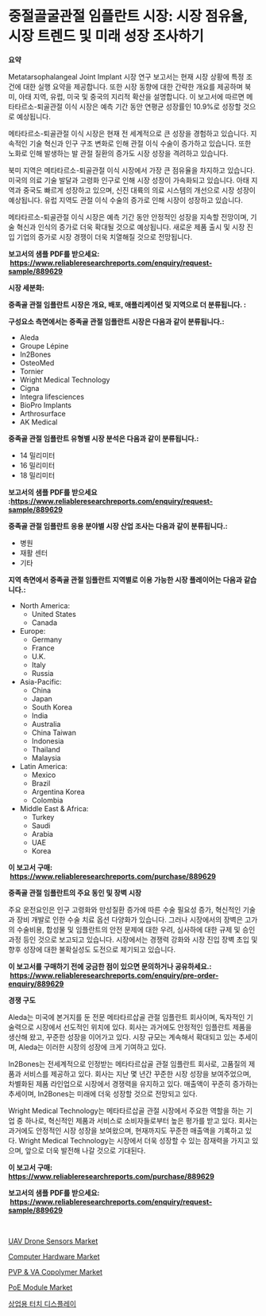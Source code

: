 <p><h1>중절골굴관절 임플란트 시장: 시장 점유율, 시장 트렌드 및 미래 성장 조사하기</h1></p><p><strong>요약</strong></p>
<p><p>Metatarsophalangeal Joint Implant 시장 연구 보고서는 현재 시장 상황에 특정 조건에 대한 실행 요약을 제공합니다. 또한 시장 동향에 대한 간략한 개요를 제공하며 북미, 아태 지역, 유럽, 미국 및 중국의 지리적 확산을 설명합니다. 이 보고서에 따르면 메타타르소-퇴골관절 이식 시장은 예측 기간 동안 연평균 성장률인 10.9%로 성장할 것으로 예상됩니다.</p><p>메타타르소-퇴골관절 이식 시장은 현재 전 세계적으로 큰 성장을 경험하고 있습니다. 지속적인 기술 혁신과 인구 구조 변화로 인해 관절 이식 수술이 증가하고 있습니다. 또한 노화로 인해 발생하는 발 관절 질환의 증가도 시장 성장을 격려하고 있습니다.</p><p>북미 지역은 메타타르소-퇴골관절 이식 시장에서 가장 큰 점유율을 차지하고 있습니다. 미국의 의료 기술 발달과 고령화 인구로 인해 시장 성장이 가속화되고 있습니다. 아태 지역과 중국도 빠르게 성장하고 있으며, 신진 대륙의 의료 시스템의 개선으로 시장 성장이 예상됩니다. 유럽 지역도 관절 이식 수술의 증가로 인해 시장이 성장하고 있습니다.</p><p>메타타르소-퇴골관절 이식 시장은 예측 기간 동안 안정적인 성장을 지속할 전망이며, 기술 혁신과 인식의 증가로 더욱 확대될 것으로 예상됩니다. 새로운 제품 출시 및 시장 진입 기업의 증가로 시장 경쟁이 더욱 치열해질 것으로 전망됩니다.</p></p>
<p><strong>보고서의 샘플 PDF를 받으세요: &nbsp;<a href="https://www.reliableresearchreports.com/enquiry/request-sample/889629">https://www.reliableresearchreports.com/enquiry/request-sample/889629</a></strong></p>
<p><strong>시장 세분화:</strong></p>
<p><strong> 중족골 관절 임플란트 시장은 개요, 배포, 애플리케이션 및 지역으로 더 분류됩니다. :</strong></p>
<p><strong>구성요소 측면에서는 중족골 관절 임플란트 시장은 다음과 같이 분류됩니다.:</strong></p>
<p><ul><li>Aleda</li><li>Groupe Lépine</li><li>In2Bones</li><li>OsteoMed</li><li>Tornier</li><li>Wright Medical Technology</li><li>Cigna</li><li>Integra lifesciences</li><li>BioPro Implants</li><li>Arthrosurface</li><li>AK Medical</li></ul></p>
<p><strong> 중족골 관절 임플란트 유형별 시장 분석은 다음과 같이 분류됩니다.:</strong></p>
<p><ul><li>14 밀리미터</li><li>16 밀리미터</li><li>18 밀리미터</li></ul></p>
<p><strong>보고서의 샘플 PDF를 받으세요 :<a href="https://www.reliableresearchreports.com/enquiry/request-sample/889629">https://www.reliableresearchreports.com/enquiry/request-sample/889629</a></strong></p>
<p><strong> 중족골 관절 임플란트 응용 분야별 시장 산업 조사는 다음과 같이 분류됩니다.:</strong></p>
<p><ul><li>병원</li><li>재활 센터</li><li>기타</li></ul></p>
<p><strong>지역 측면에서 중족골 관절 임플란트 지역별로 이용 가능한 시장 플레이어는 다음과 같습니다.:</strong></p>
<p><ul>
    <li>
        North America:
        <ul>
            <li>United States</li>
            <li>Canada</li>
        </ul>
    </li>
    <li>
        Europe:
        <ul>
            <li>Germany</li>
            <li>France</li>
            <li>U.K.</li>
            <li>Italy</li>
            <li>Russia</li>
        </ul>
    </li>
    <li>
        Asia-Pacific:
        <ul>
            <li>China</li>
            <li>Japan</li>
            <li>South Korea</li>
            <li>India</li>
            <li>Australia</li>
            <li>China Taiwan</li>
            <li>Indonesia</li>
            <li>Thailand</li>
            <li>Malaysia</li>
        </ul>
    </li>
    <li>
        Latin America:
        <ul>
            <li>Mexico</li>
            <li>Brazil</li>
            <li>Argentina Korea</li>
            <li>Colombia</li>
        </ul>
    </li>
    <li>
        Middle East & Africa:
        <ul>
            <li>Turkey</li>
            <li>Saudi</li>
            <li>Arabia</li>
            <li>UAE</li>
            <li>Korea</li>
        </ul>
    </li>
    </ul></p>
<p><strong>이 보고서 구매: &nbsp;<a href="https://www.reliableresearchreports.com/purchase/889629">https://www.reliableresearchreports.com/purchase/889629</a></strong></p>
<p><strong>중족골 관절 임플란트의 주요 동인 및 장벽 시장</strong></p>
<p><p>주요 운전요인은 인구 고령화와 만성질환 증가에 따른 수술 필요성 증가, 혁신적인 기술과 장비 개발로 인한 수술 치료 옵션 다양화가 있습니다. 그러나 시장에서의 장벽은 고가의 수술비용, 합성물 및 임플란트의 안전 문제에 대한 우려, 심사하에 대한 규제 및 승인 과정 등인 것으로 보고되고 있습니다. 시장에서는 경쟁력 강화와 시장 진입 장벽 초입 및 향후 성장에 대한 불확실성도 도전으로 제기되고 있습니다.</p></p>
<p><strong>이 보고서를 구매하기 전에 궁금한 점이 있으면 문의하거나 공유하세요.: &nbsp;<a href="https://www.reliableresearchreports.com/enquiry/pre-order-enquiry/889629">https://www.reliableresearchreports.com/enquiry/pre-order-enquiry/889629</a></strong></p>
<p><strong>경쟁 구도</strong></p>
<p><p>Aleda는 미국에 본거지를 둔 전문 메타타르삽골 관절 임플란트 회사이며, 독자적인 기술력으로 시장에서 선도적인 위치에 있다. 회사는 과거에도 안정적인 임플란트 제품을 생산해 왔고, 꾸준한 성장을 이어가고 있다. 시장 규모는 계속해서 확대되고 있는 추세이며, Aleda는 이러한 시장의 성장에 크게 기여하고 있다.</p><p>In2Bones는 전세계적으로 인정받는 메타타르삽골 관절 임플란트 회사로, 고품질의 제품과 서비스를 제공하고 있다. 회사는 지난 몇 년간 꾸준한 시장 성장을 보여주었으며, 차별화된 제품 라인업으로 시장에서 경쟁력을 유지하고 있다. 매출액이 꾸준히 증가하는 추세이며, In2Bones는 미래에 더욱 성장할 것으로 전망되고 있다.</p><p>Wright Medical Technology는 메타타르삽골 관절 시장에서 주요한 역할을 하는 기업 중 하나로, 혁신적인 제품과 서비스로 소비자들로부터 높은 평가를 받고 있다. 회사는 과거에도 안정적인 시장 성장을 보여왔으며, 현재까지도 꾸준한 매출액을 기록하고 있다. Wright Medical Technology는 시장에서 더욱 성장할 수 있는 잠재력을 가지고 있으며, 앞으로 더욱 발전해 나갈 것으로 기대된다.</p></p>
<p><strong>이 보고서 구매: &nbsp; <a href="https://www.reliableresearchreports.com/purchase/889629">https://www.reliableresearchreports.com/purchase/889629</a></strong></p>
<p><strong>보고서의 샘플 PDF를 받으세요: &nbsp;<a href="https://www.reliableresearchreports.com/enquiry/request-sample/889629">https://www.reliableresearchreports.com/enquiry/request-sample/889629</a></strong><strong></strong></p>
<p>&nbsp;</p>
<p><p><a href="https://issuu.com/reportprime-2/docs/uav-drone-sensors-market-size-2030.pptx">UAV Drone Sensors Market</a></p><p><a href="https://automatic-knee-4c7.notion.site/Computer-Hardware-Market-Size-Reflecting-a-Forecast-Till-2031-Market-By-Type-By-Application-and-By-8069ef1b7a4347b59b92baa8f78d591a">Computer Hardware Market</a></p><p><a href="https://github.com/yoshih12/Market-Research-Report-List-2/blob/main/pvp-va-copolymer-market.md">PVP & VA Copolymer Market</a></p><p><a href="https://issuu.com/reportprime-2/docs/poe-module-market-size-2030.pptx">PoE Module Market</a></p><p><a href="https://github.com/nuekbpymrrz5/Market-Research-Report-List-1/blob/main/50048652037.md">상업용 터치 디스플레이</a></p></p>